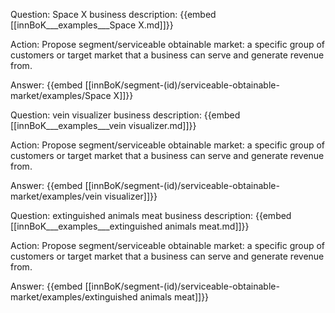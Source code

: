 Question: Space X business description:
{{embed [[innBoK___examples___Space X.md]]}}

Action: Propose segment/serviceable obtainable market: a specific group of customers or target market that a business can serve and generate revenue from.

Answer:
{{embed [[innBoK/segment-(id)/serviceable-obtainable-market/examples/Space X]]}}

Question: vein visualizer business description:
{{embed [[innBoK___examples___vein visualizer.md]]}}

Action: Propose segment/serviceable obtainable market: a specific group of customers or target market that a business can serve and generate revenue from.

Answer:
{{embed [[innBoK/segment-(id)/serviceable-obtainable-market/examples/vein visualizer]]}}

Question: extinguished animals meat business description:
{{embed [[innBoK___examples___extinguished animals meat.md]]}}

Action: Propose segment/serviceable obtainable market: a specific group of customers or target market that a business can serve and generate revenue from.

Answer:
{{embed [[innBoK/segment-(id)/serviceable-obtainable-market/examples/extinguished animals meat]]}}













